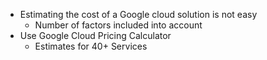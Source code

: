 - Estimating the cost of a Google cloud solution is not easy
	- Number of factors included into  account
- Use Google Cloud Pricing Calculator
	- Estimates for 40+ Services